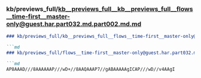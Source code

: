 ### kb/previews_full/kb__previews_full__kb__previews_full__flows__time-first__master-only@guest.har.part032.md.part002.md.md

```md
### kb/previews_full/kb__previews_full__flows__time-first__master-only@guest.har.part032.md.part002.md

```md
### kb/previews_full/flows__time-first__master-only@guest.har.part032.md (part 002)

```md
AP8AAAD///8AAAAAAP///wD+//8AAQAAAP7//gABAAAAAgICAP///wD//v4AAgI
```

```

```

```
